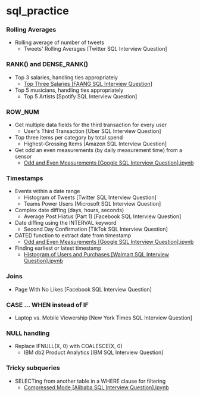 # sql_practice

### Rolling Averages
* Rolling average of number of tweets
  * Tweets' Rolling Averages [Twitter SQL Interview Question]
 
### RANK() and DENSE_RANK()
* Top 3 salaries, handling ties appropriately
  * [Top Three Salaries [FAANG SQL Interview Question]](https://github.com/lawgorithm/sql_practice/blob/main/Top_Three_Salaries_%5BFAANG_SQL_Interview_Question%5D.ipynb)
* Top 5 musicians, handling ties appropriately
  * Top 5 Artists [Spotify SQL Interview Question]

### ROW_NUM
* Get multiple data fields for the third transaction for every user
  * User's Third Transaction [Uber SQL Interview Question]
* Top three items per category by total spend
  * Highest-Grossing Items [Amazon SQL Interview Question]
* Get odd an even measurements (by daily measurement time) from a sensor
  * [Odd and Even Measurements [Google SQL Interview Question].ipynb](https://github.com/lawgorithm/sql_practice/blob/main/Odd_and_Even_Measurements_%5BGoogle_SQL_Interview_Question%5D.ipynb)

### Timestamps
* Events within a date range
  * Histogram of Tweets [Twitter SQL Interview Question]
  * Teams Power Users [Microsoft SQL Interview Question]
* Complex date diffing (days, hours, seconds)
  * Average Post Hiatus (Part 1) [Facebook SQL Interview Question]
* Date diffing using the INTERVAL keyword
  * Second Day Confirmation [TikTok SQL Interview Question]
* DATE() function to extract date from timestamp
  * [Odd and Even Measurements [Google SQL Interview Question].ipynb](https://github.com/lawgorithm/sql_practice/blob/main/Odd_and_Even_Measurements_%5BGoogle_SQL_Interview_Question%5D.ipynb)
* Finding earliest or latest timestamp
  * [Histogram of Users and Purchases [Walmart SQL Interview Question].ipynb](https://github.com/lawgorithm/sql_practice/blob/main/Histogram_of_Users_and_Purchases_%5BWalmart_SQL_Interview_Question%5D.ipynb)

### Joins
* Page With No Likes [Facebook SQL Interview Question]

### CASE ... WHEN instead of IF
* Laptop vs. Mobile Viewership [New York Times SQL Interview Question]

### NULL handling
* Replace IFNULL(X, 0) with COALESCE(X, 0)
  * IBM db2 Product Analytics [IBM SQL Interview Question]
 
### Tricky subqueries 
* SELECTing from another table in a WHERE clause for filtering
  * [Compressed Mode [Alibaba SQL Interview Question].ipynb](https://github.com/lawgorithm/sql_practice/blob/main/Compressed_Mode_%5BAlibaba_SQL_Interview_Question%5D.ipynb)
